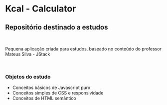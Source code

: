 # Kcal - Calculator

<h2> Repositório destinado a estudos </h2>
<br>
<p> Pequena aplicação criada para estudos, baseado no conteúdo do professor Mateus Silva - JStack</p>
<br>
<h3>Objetos do estudo</h3>
<ul>
  <li>Conceitos básicos de Javascript puro</li>
  <li>Conceitos simples de CSS e responsividade</li>
  <li>Conceitos de HTML semântico</li>
<ul>
